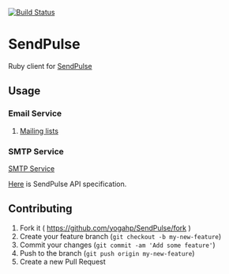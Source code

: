[![Build Status](https://travis-ci.org/yogahp/SendPulse.svg?branch=master)](https://travis-ci.org/yogahp/SendPulse)

# SendPulse

Ruby client for [SendPulse](https://sendpulse.com/)

## Usage

### Email Service
1. [Mailing lists](https://github.com/yogahp/SendPulse/wiki/Mailing-lists)

### SMTP Service
[SMTP Service](https://github.com/yogahp/SendPulse/wiki/SMTP)

[Here](https://sendpulse.com/integrations/api) is SendPulse API specification.

## Contributing

1. Fork it ( https://github.com/yogahp/SendPulse/fork )
2. Create your feature branch (`git checkout -b my-new-feature`)
3. Commit your changes (`git commit -am 'Add some feature'`)
4. Push to the branch (`git push origin my-new-feature`)
5. Create a new Pull Request

